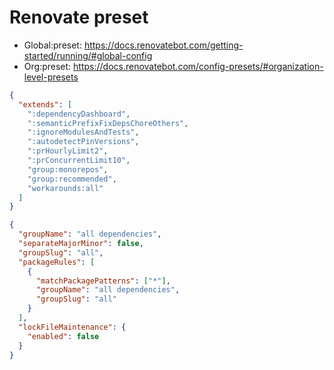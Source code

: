 # Renovate preset

- Global:preset: https://docs.renovatebot.com/getting-started/running/#global-config
- Org:preset: https://docs.renovatebot.com/config-presets/#organization-level-presets

```json
{
  "extends": [
    ":dependencyDashboard",
    ":semanticPrefixFixDepsChoreOthers",
    ":ignoreModulesAndTests",
    ":autodetectPinVersions",
    ":prHourlyLimit2",
    ":prConcurrentLimit10",
    "group:monorepos",
    "group:recommended",
    "workarounds:all"
  ]
}
```

```json
{
  "groupName": "all dependencies",
  "separateMajorMinor": false,
  "groupSlug": "all",
  "packageRules": [
    {
      "matchPackagePatterns": ["*"],
      "groupName": "all dependencies",
      "groupSlug": "all"
    }
  ],
  "lockFileMaintenance": {
    "enabled": false
  }
}
```
